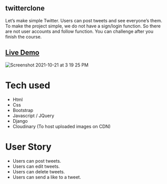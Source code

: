 ## twitterclone

Let’s make simple Twitter. Users can post tweets and see everyone’s them. To make the project simple, we do not have a sign/login function. So there are not user accounts and follow function. You can challenge after you finish the course.

## [Live Demo](https://twitter-clone-satya.herokuapp.com/)

![Screenshot 2021-10-21 at 3 19 25 PM](https://user-images.githubusercontent.com/91319680/138254132-1a7d88ee-fcf3-4112-b294-327eb883764f.png)


# Tech used
- Html
- Css
- Bootstrap
- Javascript / JQuery
- Django
- Cloudinary (To host uploaded images on CDN)

# User Story
- Users can post tweets.
- Users can edit tweets.
- Users can delete tweets.
- Users can send a like to a tweet.
